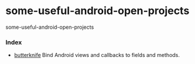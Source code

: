 # some-useful-android-open-projects
some-useful-android-open-projects

### Index
* [butterknife](https://github.com/JakeWharton/butterknife)  Bind Android views and callbacks to fields and methods.
